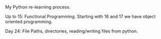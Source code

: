 My Python re-learning process.

Up to 15: Functional Programming.
Starting with 16 and 17 we have object oriented programming.  

Day 24: File Paths, directories, reading/writing files from python.
